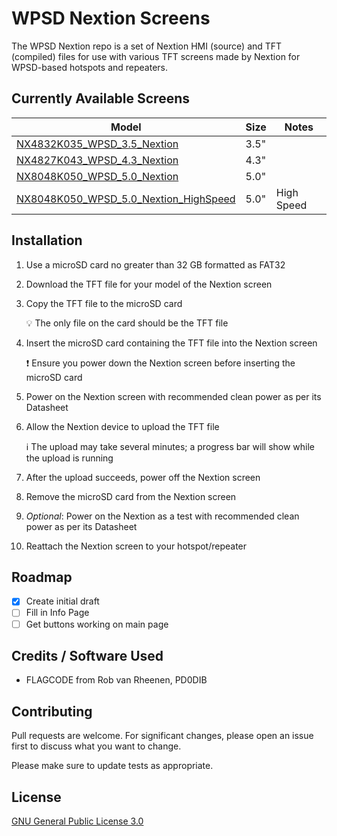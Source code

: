 # WPSD Nextion Screens

The WPSD Nextion repo is a set of Nextion HMI (source) and TFT (compiled) files for use with various TFT screens made by Nextion for WPSD-based hotspots and repeaters.

## Currently Available Screens

Model | Size | Notes
---|---|---
[NX4832K035_WPSD_3.5_Nextion](TFT/NX4832K035_WPSD_3.5_Nextion.tft) | 3.5" |
[NX4827K043_WPSD_4.3_Nextion](TFT/NX4827K043_WPSD_4.3_Nextion.tft) | 4.3" |
[NX8048K050_WPSD_5.0_Nextion](TFT/NX8048K050_WPSD_5.0_Nextion.tft) | 5.0" |
[NX8048K050_WPSD_5.0_Nextion_HighSpeed](TFT/NX8048K050_WPSD_5.0_Nextion_HighSpeed.tft) | 5.0" | High Speed


## Installation

1. Use a microSD card no greater than 32 GB formatted as FAT32
2. Download the TFT file for your model of the Nextion screen
3. Copy the TFT file to the microSD card

    :bulb:  The only file on the card should be the TFT file

4. Insert the microSD card containing the TFT file into the Nextion screen

    :exclamation:  Ensure you power down the Nextion screen before inserting the microSD card

5. Power on the Nextion screen with recommended clean power as per its Datasheet

6. Allow the Nextion device to upload the TFT file

    :information_source: The upload may take several minutes; a progress bar will show while the upload is running

6. After the upload succeeds, power off the Nextion screen

7. Remove the microSD card from the Nextion screen

8. *Optional*: Power on the Nextion as a test with recommended clean power as per its Datasheet

9. Reattach the Nextion screen to your hotspot/repeater

## Roadmap

- [x] Create initial draft
- [ ] Fill in Info Page
- [ ] Get buttons working on main page

## Credits / Software Used

* FLAGCODE from Rob van Rheenen, PD0DIB

## Contributing

Pull requests are welcome. For significant changes, please open an issue first to discuss what you want to change.

Please make sure to update tests as appropriate.

## License

[GNU General Public License 3.0](https://www.gnu.org/licenses/gpl-3.0.en.html)
